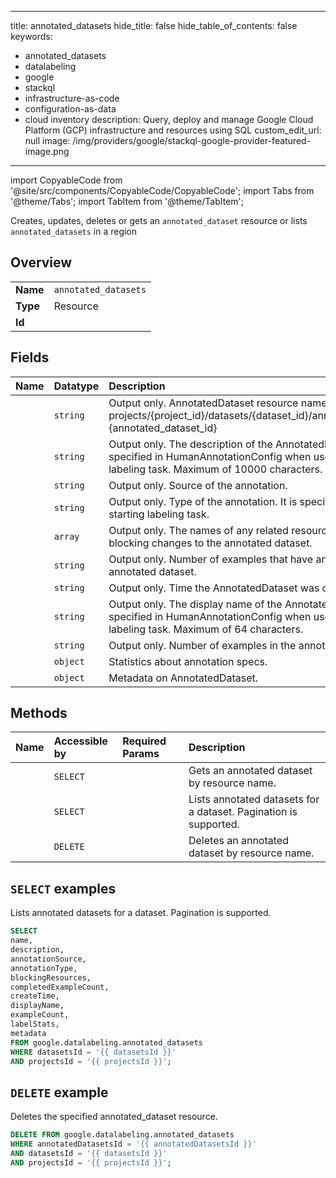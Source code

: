 
---
title: annotated_datasets
hide_title: false
hide_table_of_contents: false
keywords:
  - annotated_datasets
  - datalabeling
  - google
  - stackql
  - infrastructure-as-code
  - configuration-as-data
  - cloud inventory
description: Query, deploy and manage Google Cloud Platform (GCP) infrastructure and resources using SQL
custom_edit_url: null
image: /img/providers/google/stackql-google-provider-featured-image.png
---

import CopyableCode from '@site/src/components/CopyableCode/CopyableCode';
import Tabs from '@theme/Tabs';
import TabItem from '@theme/TabItem';

Creates, updates, deletes or gets an <code>annotated_dataset</code> resource or lists <code>annotated_datasets</code> in a region

## Overview
<table><tbody>
<tr><td><b>Name</b></td><td><code>annotated_datasets</code></td></tr>
<tr><td><b>Type</b></td><td>Resource</td></tr>
<tr><td><b>Id</b></td><td><CopyableCode code="google.datalabeling.annotated_datasets" /></td></tr>
</tbody></table>

## Fields
| Name | Datatype | Description |
|:-----|:---------|:------------|
| <CopyableCode code="name" /> | `string` | Output only. AnnotatedDataset resource name in format of: projects/{project_id}/datasets/{dataset_id}/annotatedDatasets/ {annotated_dataset_id} |
| <CopyableCode code="description" /> | `string` | Output only. The description of the AnnotatedDataset. It is specified in HumanAnnotationConfig when user starts a labeling task. Maximum of 10000 characters. |
| <CopyableCode code="annotationSource" /> | `string` | Output only. Source of the annotation. |
| <CopyableCode code="annotationType" /> | `string` | Output only. Type of the annotation. It is specified when starting labeling task. |
| <CopyableCode code="blockingResources" /> | `array` | Output only. The names of any related resources that are blocking changes to the annotated dataset. |
| <CopyableCode code="completedExampleCount" /> | `string` | Output only. Number of examples that have annotation in the annotated dataset. |
| <CopyableCode code="createTime" /> | `string` | Output only. Time the AnnotatedDataset was created. |
| <CopyableCode code="displayName" /> | `string` | Output only. The display name of the AnnotatedDataset. It is specified in HumanAnnotationConfig when user starts a labeling task. Maximum of 64 characters. |
| <CopyableCode code="exampleCount" /> | `string` | Output only. Number of examples in the annotated dataset. |
| <CopyableCode code="labelStats" /> | `object` | Statistics about annotation specs. |
| <CopyableCode code="metadata" /> | `object` | Metadata on AnnotatedDataset. |

## Methods
| Name | Accessible by | Required Params | Description |
|:-----|:--------------|:----------------|:------------|
| <CopyableCode code="projects_datasets_annotated_datasets_get" /> | `SELECT` | <CopyableCode code="annotatedDatasetsId, datasetsId, projectsId" /> | Gets an annotated dataset by resource name. |
| <CopyableCode code="projects_datasets_annotated_datasets_list" /> | `SELECT` | <CopyableCode code="datasetsId, projectsId" /> | Lists annotated datasets for a dataset. Pagination is supported. |
| <CopyableCode code="projects_datasets_annotated_datasets_delete" /> | `DELETE` | <CopyableCode code="annotatedDatasetsId, datasetsId, projectsId" /> | Deletes an annotated dataset by resource name. |

## `SELECT` examples

Lists annotated datasets for a dataset. Pagination is supported.

```sql
SELECT
name,
description,
annotationSource,
annotationType,
blockingResources,
completedExampleCount,
createTime,
displayName,
exampleCount,
labelStats,
metadata
FROM google.datalabeling.annotated_datasets
WHERE datasetsId = '{{ datasetsId }}'
AND projectsId = '{{ projectsId }}'; 
```

## `DELETE` example

Deletes the specified annotated_dataset resource.

```sql
DELETE FROM google.datalabeling.annotated_datasets
WHERE annotatedDatasetsId = '{{ annotatedDatasetsId }}'
AND datasetsId = '{{ datasetsId }}'
AND projectsId = '{{ projectsId }}';
```

